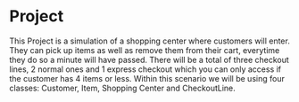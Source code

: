 # Project

This Project is a simulation of a shopping center where customers will enter. They can pick up items as well as remove them from their cart, everytime they do so a minute will have passed. There will be a total of three checkout lines, 2 normal ones and 1 express checkout which you can only access if the customer has 4 items or less. Within this scenario we will be using four classes: Customer, Item, Shopping Center and CheckoutLine.
